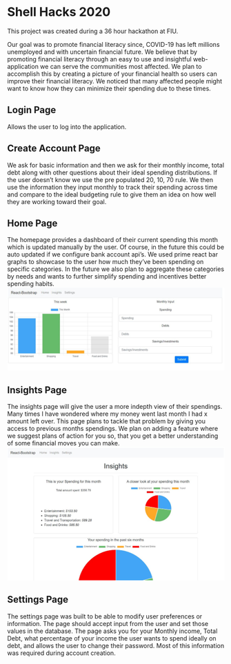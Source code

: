 # Shell Hacks 2020
This project was created during a 36 hour hackathon at FIU. 

Our goal was to promote financial literacy since, COVID-19 has left millions unemployed and with uncertain financial future. We believe that by promoting financial literacy through an easy to use and insightful web-application we can serve the communities most affected. We plan to accomplish this by creating a picture of your financial health so users can improve their financial literacy. We noticed that many affected people might want to know how they can minimize their spending due to these times. 

## Login Page
Allows the user to log into the application. 

## Create Account Page
We ask for basic information and then we ask for their monthly income, total debt along with other questions about their ideal spending distributions. If the user doesn’t know we use the pre populated 20, 10, 70 rule. We then use the information they input monthly to track their spending across time and compare to the ideal budgeting rule to give them an idea on how well they are working toward their goal.

## Home Page
The homepage provides a dashboard of their current spending this month which is updated manually by the user. Of course, in the future this could be auto updated if we configure bank account api’s. We used prime react bar graphs to showcase to the user how much they’ve been spending on specific categories. In the future we also plan to aggregate these categories by needs and wants to further simplify spending and incentives better spending habits. 
![Home Page](.\src\shellhacksHOME.JPG)

## Insights Page
The insights page will give the user a more indepth view of their spendings. Many times I have wondered where my money went last month I had x amount left over. This page plans to tackle that problem by giving you access to previous months spendings. We plan on adding a feature where we suggest plans of action for you so, that you get a better understanding of some financial moves you can make.
![Insights Page](.\src\shellhacksINSIGHTS.JPG)

## Settings Page
The settings page was built to be able to modify user preferences or information. The page should accept input from the user and set those values in the database. The page asks you for your Monthly income, Total Debt, what percentage of your income the user wants to spend ideally on debt, and allows the user to change their password. Most of this information was required during account creation.
